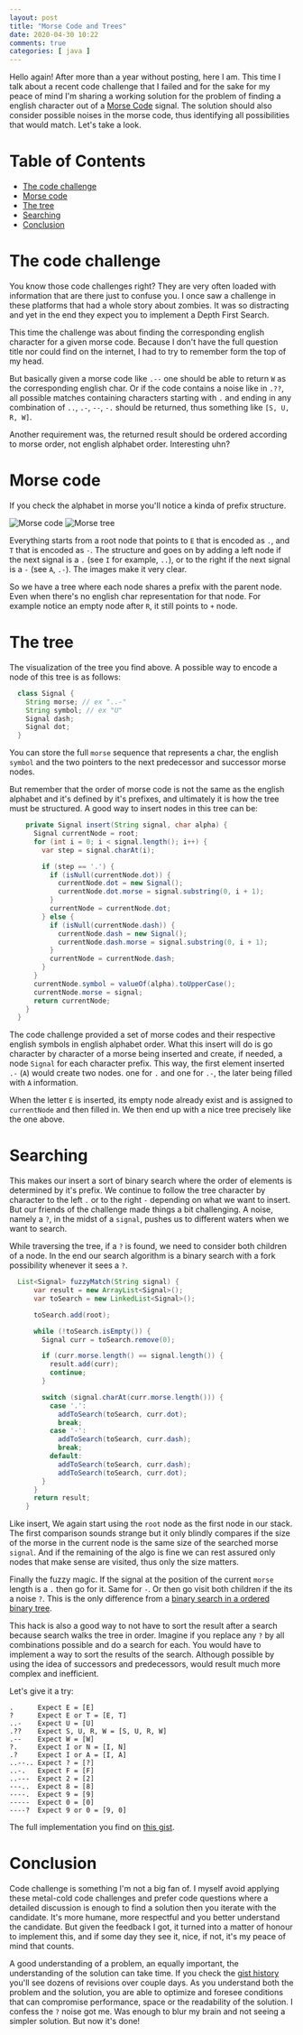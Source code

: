 ```yaml
---
layout: post
title: "Morse Code and Trees"
date: 2020-04-30 10:22
comments: true
categories: [ java ]
---
```


Hello again! After more than a year without posting, here I am. This time I talk about a recent code challenge that I failed and for the sake for my peace of mind I'm sharing a working solution for the problem of finding a english character out of a [Morse Code](https://en.wikipedia.org/wiki/Morse_code) signal. The solution should also consider possible noises in the morse code, thus identifying all possibilities that would match. Let's take a look.

<!--more-->
# Table of Contents
   * [The code challenge](#the-code-challenge)
   * [Morse code](#morse-code)
   * [The tree](#the-tree)
   * [Searching](#searching)
   * [Conclusion](#conclusion)

# The code challenge

You know those code challenges right? They are very often loaded with information that are there just to confuse you. I once saw a challenge in these platforms that had a whole story about zombies. It was so distracting and yet in the end they expect you to implement a Depth First Search.

This time the challenge was about finding the corresponding english character for a given morse code. Because I don't have the full question title nor could find on the internet, I had to try to remember form the top of my head.

But basically given a morse code like `.--` one should be able to return `W` as the corresponding english char. Or if the code contains a noise like in `.??`, all possible matches containing characters starting with `.` and ending in any combination of `..`, `.-`, `--`, `-.` should be returned, thus something like `[S, U, R, W]`. 

Another requirement was, the returned result should be ordered according to morse order, not english alphabet order. Interesting uhn?

# Morse code

If you check the alphabet in morse you'll notice a kinda of prefix structure. 

![Morse code][morse] 
![Morse tree][morse-tree] 

Everything starts from a root node that points to `E` that is encoded as `.`, and `T` that is encoded as `-`. The structure and goes on by adding a left node if the next signal is a `.` (see `I` for example, `..`), or to the right if the next signal is a `-` (see `A`, `.-`). The images make it very clear.

So we have a tree where each node shares a prefix with the parent node. Even when there's no english char representation for that node. For example notice an empty node after `R`, it still points to `+` node.

# The tree

The visualization of the tree you find above. A possible way to encode a node of this tree is as follows:

```java
  class Signal {
    String morse; // ex "..-"
    String symbol; // ex "U"
    Signal dash;
    Signal dot;
  }
```

You can store the full `morse` sequence that represents a char, the english `symbol` and the two pointers to the next predecessor and successor morse nodes.

But remember that the order of morse code is not the same as the english alphabet and it's defined by it's prefixes, and ultimately it is how the tree must be structured. A good way to insert nodes in this tree can be:

```java
    private Signal insert(String signal, char alpha) {
      Signal currentNode = root;
      for (int i = 0; i < signal.length(); i++) {
        var step = signal.charAt(i);

        if (step == '.') {
          if (isNull(currentNode.dot)) {
            currentNode.dot = new Signal();
            currentNode.dot.morse = signal.substring(0, i + 1);
          }
          currentNode = currentNode.dot;
        } else {
          if (isNull(currentNode.dash)) {
            currentNode.dash = new Signal();
            currentNode.dash.morse = signal.substring(0, i + 1);
          }
          currentNode = currentNode.dash;
        }
      }
      currentNode.symbol = valueOf(alpha).toUpperCase();
      currentNode.morse = signal;
      return currentNode;
    }
  }
```

The code challenge provided a set of morse codes and their respective english symbols in english alphabet order. What this insert will do is go character by character of a morse being inserted and create, if needed, a node `Signal` for each character prefix. This way, the first element inserted `.-` (`A`) would create two nodes. one for `.` and one for `.-`, the later being filled with `A` information. 

When the letter `E` is inserted, its empty node already exist and is assigned to `currentNode` and then filled in. We then end up with a nice tree precisely like the one above.

# Searching

This makes our insert a sort of binary search where the order of elements is determined by it's prefix. We continue to follow the tree character by character to the left `.` or to the right `-` depending on what we want to insert. But our friends of the challenge made things a bit challenging. A noise, namely a `?`, in the midst of a `signal`, pushes us to different waters when we want to search.

While traversing the tree, if a `?` is found, we need to consider both children of a node. In the end our search algorithm is a binary search with a fork possibility whenever it sees a `?`.

```java
  List<Signal> fuzzyMatch(String signal) {
      var result = new ArrayList<Signal>();
      var toSearch = new LinkedList<Signal>();

      toSearch.add(root);

      while (!toSearch.isEmpty()) {
        Signal curr = toSearch.remove(0);

        if (curr.morse.length() == signal.length()) {
          result.add(curr);
          continue;
        }

        switch (signal.charAt(curr.morse.length())) {
          case '.':
            addToSearch(toSearch, curr.dot);
            break;
          case '-':
            addToSearch(toSearch, curr.dash);
            break;
          default:
            addToSearch(toSearch, curr.dash);
            addToSearch(toSearch, curr.dot);
        }
      }
      return result;
    }
```
Like insert, We again start using the `root` node as the first node in our stack. The first comparison sounds strange but it only blindly compares if the size of the morse in the current node is the same size of the searched morse `signal`. And if the remaining of the algo is fine we can rest assured only nodes that make sense are visited, thus only the size matters.	

Finally the fuzzy magic. If the signal at the position of the current `morse` length is a `.` then go for it. Same for `-`. Or then go visit both children if the its a noise `?`. This is the only difference from a [binary search in a ordered binary tree](https://en.wikipedia.org/wiki/Binary_search_tree#Searching).

This hack is also a good way to not have to sort the result after a search because search walks the tree in order. Imagine if you replace any `?` by all combinations possible and do a search for each. You would have to implement a way to sort the results of the search. Although possible by using the idea of successors and predecessors, would result much more complex and inefficient.

Let's give it a try:
```
.      Expect E = [E]
?      Expect E or T = [E, T]
..-    Expect U = [U]
.??    Expect S, U, R, W = [S, U, R, W]
.--    Expect W = [W]
?.     Expect I or N = [I, N]
.?     Expect I or A = [I, A]
..--.. Expect ? = [?]
..-.   Expect F = [F]
..---  Expect 2 = [2]
---..  Expect 8 = [8]
----.  Expect 9 = [9]
-----  Expect 0 = [0]
----?  Expect 9 or 0 = [9, 0]

```

The full implementation you find on [this gist](https://gist.github.com/paulosuzart/9bb8b4944fb01cdbdaaf72358c52ff1c).

# Conclusion

Code challenge is something I'm not a big fan of. I myself avoid applying these metal-cold code challenges and prefer code questions where a detailed discussion is enough to find a solution then you iterate with the candidate. It's more humane, more respectful and you better understand the candidate. But given the feedback I got, it turned into a matter of honour to implement this, and if some day they see it, nice, if not, it's my peace of mind that counts.

A good understanding of a problem, an equally important, the understanding of the solution can take time. If you check the [gist history](https://gist.github.com/paulosuzart/9bb8b4944fb01cdbdaaf72358c52ff1c/revisions) you'll see dozens of revisions over couple days. As you understand both the problem and the solution, you are able to optimize and foresee conditions that can compromise performance, space or the readability of the solution. I confess the `?` noise got me. Was enough to blur my brain and not seeing a simpler solution. But now it's done!


[morse]: https://upload.wikimedia.org/wikipedia/commons/thumb/b/b5/International_Morse_Code.svg/186px-International_Morse_Code.svg.png
[morse-tree]: https://upload.wikimedia.org/wikipedia/commons/thumb/1/19/Morse-code-tree.svg/320px-Morse-code-tree.svg.png